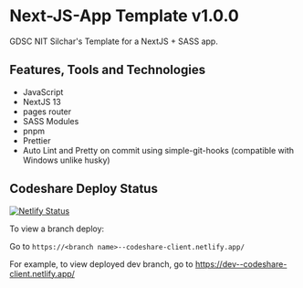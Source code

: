 # Next-JS-App Template v1.0.0
GDSC NIT Silchar's Template for a NextJS + SASS app.

## Features, Tools and Technologies
- JavaScript
- NextJS 13
- pages router
- SASS Modules
- pnpm
- Prettier
- Auto Lint and Pretty on commit using simple-git-hooks (compatible with Windows unlike husky)


## Codeshare Deploy Status

[![Netlify Status](https://api.netlify.com/api/v1/badges/4a8773c2-d7d4-41ff-bbf9-2ad12954bccd/deploy-status)](https://app.netlify.com/sites/codeshare-client/deploys)

To view a branch deploy: 

Go to `https://<branch name>--codeshare-client.netlify.app/`

For example, to view deployed dev branch, go to https://dev--codeshare-client.netlify.app/
